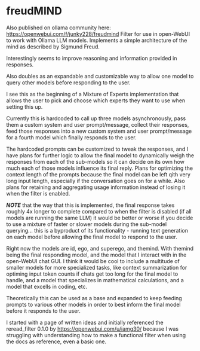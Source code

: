 # freudMIND
Also published on ollama community here: https://openwebui.com/f/junky228/freudmind
Filter for use in open-WebUI to work with Ollama LLM models. Implements a simple architecture of the mind as described by Sigmund Freud. 

Interestingly seems to improve reasoning and information provided in responses. 

Also doubles as an expandable and customizable way to allow one model to query other models before responding to the user.

I see this as the beginning of a Mixture of Experts implementation that allows the user to pick and choose which experts they want to use when setting this up.

Currently this is hardcoded to call up three models asynchronously, pass them a custom system and user prompt/message, collect their responses, feed those responses into a new custom system and user prompt/message for a fourth model which finally responds to the user.

The hardcoded prompts can be customized to tweak the responses, and I have plans for further logic to allow the final model to dynamically weigh the responses from each of the sub-models so it can decide on its own how much each of those models influence its final reply.  Plans for optimizing the context length of the prompts because the final model can be left qith very long input length, especially if the conversation goes on for a while.  Also plans for retaining and aggregating usage information instead of losing it when the filter is enabled.

***NOTE*** that the way that this is implemented, the final response takes roughly 4x longer to complete compared to when the filter is disabled (if all models are running the same LLM) it would be better or worse if you decide to use a mixture of faster or slower models during the sub-model querying... this is a byproduct of its functionality - running text generation on each model before allowing the final model to respond to the user.

Right now the models are id, ego, and superego, and themind. With themind being the final responding model, and the model that I interact with in the open-WebUI chat GUI.  I think it would be cool to include a multitude of smaller models for more specialized tasks, like context summarization for optiming input token counts if chats get too long for the final model to handle, and a model that specializes in mathematical calculations, and a model that excells in coding, etc.

Theoretically this can be used as a base and expanded to keep feeding prompts to various other models in order to best inform the final model before it responds to the user.

I started with a page of written ideas and initially referenced the reread_filter 0.1.0 by https://openwebui.com/u/iamg30/  because I was struggling with understanding how to make a functional filter when using the docs as reference, even a basic one.
